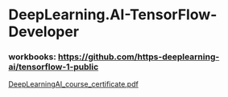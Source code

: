 # DeepLearning.AI-TensorFlow-Developer

### workbooks: https://github.com/https-deeplearning-ai/tensorflow-1-public

[DeepLearningAI_course_certificate.pdf](https://github.com/mingun0112/DeepLearning.AI-TensorFlow-Developer/files/8529687/DeepLearningAI_course_certificate.pdf)
